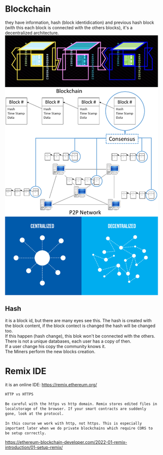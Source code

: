 # Blockchain
they have information, hash (block identidication) and previous hash block (with this each block is connected with the others blocks), it's a decentralized architecture.
<br />
<img src="images/1.png" /> <br />
<img src="images/2.png" /> <br />
<img src="images/3.jpg" /> <br />

## Hash
it is a block id, but there are many eyes see this. The hash is created with the block content, if the block contect is changed the hash will be changed too.
<br />
If this happen (hash change), this blok won't be connected with the others.
<br />
There is not a unique databases, each user has a copy of then.
<br />
If a user change his copy the community knows it.
<br />
The Miners perform the new blocks creation.

# Remix IDE
it is an online IDE: https://remix.ethereum.org/

```
HTTP vs HTTPS

Be careful with the https vs http domain. Remix stores edited files in localstorage of the browser. If your smart contracts are suddenly gone, look at the protocol.

In this course we work with http, not https. This is especially important later when we do private blockchains which require CORS to be setup correctly.
```

https://ethereum-blockchain-developer.com/2022-01-remix-introduction/01-setup-remix/